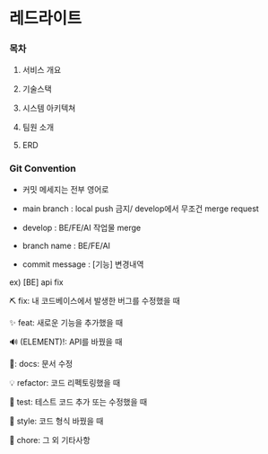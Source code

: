 # 레드라이트


### 목차

1. 서비스 개요

2. 기술스택

3. 시스템 아키텍쳐

4. 팀원 소개

5. ERD

### Git Convention

- 커밋 메세지는 전부 영어로

- main branch : local push 금지/ develop에서 무조건 merge request 

- develop : BE/FE/AI 작업물 merge 

- branch name : BE/FE/AI

- commit message : [기능] 변경내역

ex) [BE] api fix

⛏ fix: 내 코드베이스에서 발생한 버그를 수정했을 때

✨ feat: 새로운 기능을 추가했을 때

🔊 (ELEMENT)!: API를 바꿨을 때

📝: docs: 문서 수정

💡 refactor: 코드 리펙토링했을 때

🧪 test: 테스트 코드 추가 또는 수정했을 때

🎨 style: 코드 형식 바꿨을 때

💫 chore: 그 외 기타사항


